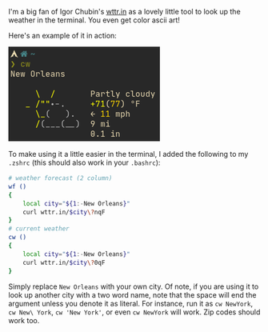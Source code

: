 I'm a big fan of Igor Chubin's [wttr.in](https://wttr.in/) as a lovely little tool to look up the weather in the terminal. You even get color ascii art!

Here's an example of it in action:

![current weather](/assets/images/wttr.png)

<!--more-->

To make using it a little easier in the terminal, I added the following to my `.zshrc` (this should also work in your `.bashrc`):

```bash
# weather forecast (2 column)
wf ()
{
    local city="${1:-New Orleans}"
    curl wttr.in/$city\?nqF
}
# current weather
cw ()
{
    local city="${1:-New Orleans}"
    curl wttr.in/$city\?0qF
}
```

Simply replace `New Orleans` with your own city. Of note, if you are using it to look up another city with a two word name, note that the space will end the argument unless you denote it as literal. For instance, run it as `cw NewYork`, `cw New\ York`, `cw 'New York'`, or even `cw NewYork` will work. Zip codes should work too.
